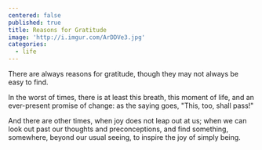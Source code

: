 ```yaml
---
centered: false
published: true
title: Reasons for Gratitude
image: 'http://i.imgur.com/ArDDVe3.jpg'
categories:
  - life
---
```

There are always reasons
for gratitude,
though they may not always 
be easy to find.

In the worst of times,
there is at least this breath,
this moment of life,
and an ever-present promise 
of change:
as the saying goes,
"This, too, shall pass!"

And there are other times,
when joy does not leap 
out at us;
when we can look out
past our thoughts 
and preconceptions,
and find something, 
somewhere, 
beyond our usual seeing,
to inspire the joy
of simply being. 
